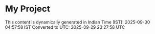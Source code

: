 # My Project

This content is dynamically generated in Indian Time (IST): 2025-09-30 04:57:58 IST
Converted to UTC: 2025-09-29 23:27:58 UTC
